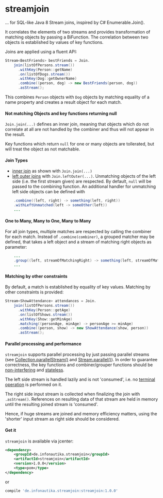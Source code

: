 # streamjoin

... for SQL-like Java 8 Stream joins, inspired by C# Enumerable.Join().

It correlates the elements of two streams and provides transformation of matching objects by passing a BiFunction. The correlation between two objects is established by values of key functions.   

Joins are applied using a fluent API:
```java
Stream<BestFriends> bestFriends = Join.
    join(listOfPersons.stream())
      .withKey(Person::getName)
      .on(listOfDogs.stream())
      .withKey(Dog::getOwnerName)
      .combine((person, dog) -> new BestFriends(person, dog))
      .asStream();
```

This combines `Person` objects with `Dog` objects by matching equality of a name property and creates a result object for each match.

#### Not matching Objects and key functions returning null

`Join.join(...)` defines an inner join, meaning that objects which do not correlate at all are not handled by the combiner and thus will not appear in the result.

Key functions which return `null` for one or many objects are tollerated, but will treat the object as not matchable.

#### Join Types

- [inner join](https://en.wikipedia.org/wiki/Join_(SQL)#Inner_join) as shown with `Join.join(...)`
- [left outer joins](https://en.wikipedia.org/wiki/Join_(SQL)#Left_outer_join) with `Join.leftOuter(...)`.
Unmatching objects of the left side (i.e. the first stream given) are respected. By default, `null` will be passed to the combining function. An additional handler for unmatching left side objects can be defined with 
```java
    .combine((left, right) -> something(left, right))
    .withLeftUnmatched(left -> someOther(left))
    ...
```


#### One to Many, Many to One, Many to Many
For all join types, multiple matches are respected by calling the combiner for each match. Instead of `.combine(combiner)`, a grouped matcher may be defined, that takes a left object and a stream of matching right objects as parameter:
```java
    ...
    .group((left, streamOfMatchingRight) -> something(left, streamOfMatchingRight))
    ...
``` 

#### Matching by other constraints

By default, a match is established by equality of key values. Matching by other constraints is provided:
```java
Stream<ShowAttendance> attendances = Join.
    join(listOfPersons.stream())
      .withKey(Person::getAge)
      .on(listOfShows.stream())
      .withKey(Show::getMinAge)
      .matching((personAge, minAge) -> personAge >= minAge)
      .combine((person, show) -> new ShowAttendance(show, person))
      .asStream();
```

#### Parallel processing and performance
`streamjoin` supports parallel processing by just passing parallel streams (see [Collection.parallelStream()](https://docs.oracle.com/javase/8/docs/api/java/util/Collection.html#parallelStream--) and [Stream.parallel()](https://docs.oracle.com/javase/8/docs/api/java/util/stream/BaseStream.html#parallel--)). In order to guarantee correctness, the key functions and combiner/grouper functions should be [non-interfering](http://docs.oracle.com/javase/8/docs/api/java/util/stream/package-summary.html#NonInterference) and [stateless](http://docs.oracle.com/javase/8/docs/api/java/util/stream/package-summary.html#Statelessness).

The left side stream is handled lazily and is not 'consumed', i.e. no [terminal operation](https://docs.oracle.com/javase/8/docs/api/java/util/stream/package-summary.html#StreamOps) is performed on it.

The right side input stream is collected when finalizing the join with `.asStream()`. References on resulting data of that stream are held in memory until the resulting joined stream is 'consumed'.

Hence, if huge streams are joined and memory efficiency matters, using the 'shorter' input stream as right side should be considered.

#### Get it
`streamjoin` is available via jcenter:
```xml
<dependency>
    <groupId>de.infonautika.streamjoin</groupId>
    <artifactId>streamjoin</artifactId>
    <version>1.0.0</version>
    <type>pom</type>
</dependency>
```
or
```groovy
compile 'de.infonautika.streamjoin:streamjoin:1.0.0'
```
